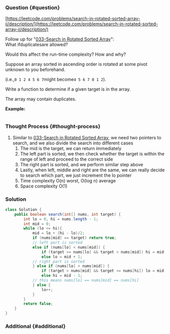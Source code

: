 ### Question {#question}

[https://leetcode.com/problems/search-in-rotated-sorted-array-ii/description/](https://leetcode.com/problems/search-in-rotated-sorted-array-ii/description/)

Follow up for "[033-Search in Rotated Sorted Array](/leetcode/array/033-search-in-rotated-sorted-array.md)":  
What ifduplicatesare allowed?

Would this affect the run-time complexity? How and why?

Suppose an array sorted in ascending order is rotated at some pivot unknown to you beforehand.

\(i.e.,`0 1 2 4 5 6 7`might become`4 5 6 7 0 1 2`\).

Write a function to determine if a given target is in the array.

The array may contain duplicates.

**Example:**

```

```

### Thought Process {#thought-process}

1. Similar to [033-Search in Rotated Sorted Array](/leetcode/array/033-search-in-rotated-sorted-array.md), we need two pointers to search, and we also divide the search into different cases
   1. The mid is the target, we can return immediately
   2. The left part is sorted, we then check whether the target is within the range of left and proceed to the correct side
   3. The right part is sorted, and we perform similar step above
   4. Lastly, when left, middle and right are the same, we can really decide to search which part, we just increment the lo pointer
   5. Time complexity O\(n\) worst, O\(log n\) average
   6. Space complexity O\(1\)

### Solution

```java
class Solution {
    public boolean search(int[] nums, int target) {
        int lo = 0, hi = nums.length - 1;
        int mid = 0;
        while (lo <= hi){
            mid = lo + (hi - lo)/2;
            if (nums[mid] == target) return true;
            // left part is sorted
            else if (nums[lo] < nums[mid]) {
                if (target >= nums[lo] && target < nums[mid]) hi = mid - 1;
                else lo = mid + 1;
            // right part is sorted
            } else if (nums[lo] > nums[mid]) {
                if (target > nums[mid] && target <= nums[hi]) lo = mid + 1;
                else hi = mid - 1;
            // this means nums[lo] == nums[mid] == nums[hi]
            } else {
                lo++;
            }
        }
        return false;
    }
}
```

### Additional {#additional}



